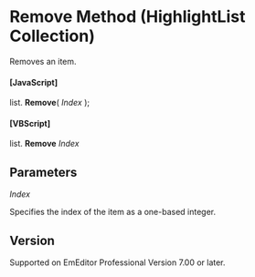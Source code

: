 # Remove Method (HighlightList Collection)

Removes an item.

#### \[JavaScript\]

list. **Remove**( _Index_ );

#### \[VBScript\]

list. **Remove** _Index_

## Parameters

_Index_

Specifies the index of the item as a one-based integer.

## Version

Supported on EmEditor Professional Version 7.00 or later.
